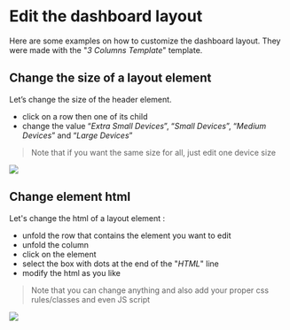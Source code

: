 ﻿# Edit the dashboard layout

Here are some examples on how to customize the dashboard layout.
They were made with the "*3 Columns Template*" template.

## Change the size of a layout element

Let’s change the size of the header element.
* click on a row then one of its child 
* change the value “*Extra Small Devices*”, “*Small Devices*”, “*Medium Devices*” and “*Large Devices*”
> Note that if you want the same size for all, just edit one device size

![](https://i.imgur.com/7WEelOl.gif)

## Change element html

Let's change the html of a layout element :
* unfold the row that contains the element you want to edit
* unfold the column
* click on the element
* select the box with dots at the end of the "*HTML*" line
* modify the html as you like
> Note that you can change anything and also add your proper css rules/classes and even JS script

![](https://i.imgur.com/wrNaqkE.png)
